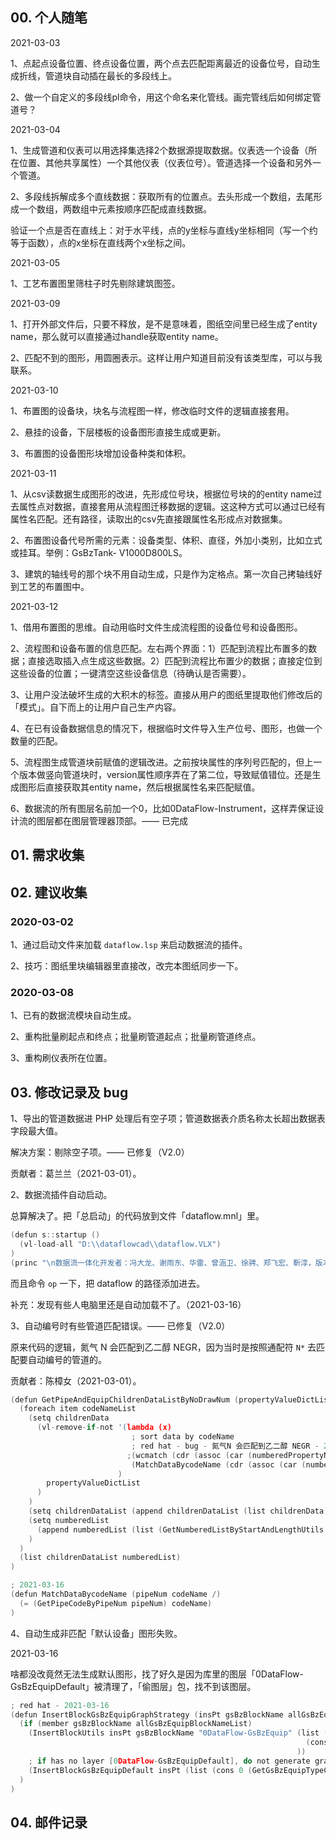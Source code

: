 ## 00. 个人随笔

2021-03-03

1、点起点设备位置、终点设备位置，两个点去匹配距离最近的设备位号，自动生成折线，管道块自动插在最长的多段线上。

2、做一个自定义的多段线pl命令，用这个命名来化管线。画完管线后如何绑定管道号？

2021-03-04

1、生成管道和仪表可以用选择集选择2个数据源提取数据。仪表选一个设备（所在位置、其他共享属性）一个其他仪表（仪表位号）。管道选择一个设备和另外一个管道。

2、多段线拆解成多个直线数据：获取所有的位置点。去头形成一个数组，去尾形成一个数组，两数组中元素按顺序匹配成直线数据。

验证一个点是否在直线上：对于水平线，点的y坐标与直线y坐标相同（写一个约等于函数），点的x坐标在直线两个x坐标之间。

2021-03-05

1、工艺布置图里筛柱子时先剔除建筑图签。

2021-03-09

1、打开外部文件后，只要不释放，是不是意味着，图纸空间里已经生成了entity name，那么就可以直接通过handle获取entity name。

2、匹配不到的图形，用圆圈表示。这样让用户知道目前没有该类型库，可以与我联系。

2021-03-10

1、布置图的设备块，块名与流程图一样，修改临时文件的逻辑直接套用。

2、悬挂的设备，下层楼板的设备图形直接生成或更新。

3、布置图的设备图形块增加设备种类和体积。

2021-03-11

1、从csv读数据生成图形的改进，先形成位号块，根据位号块的的entity name过去属性点对数据，直接套用从流程图迁移数据的逻辑。这这种方式可以通过已经有属性名匹配。还有路径，读取出的csv先直接跟属性名形成点对数据集。

2、布置图设备代号所需的元素：设备类型、体积、直径，外加小类别，比如立式或挂耳。举例：GsBzTank- V1000D800LS。

3、建筑的轴线号的那个块不用自动生成，只是作为定格点。第一次自己拷轴线好到工艺的布置图中。

2021-03-12

1、借用布置图的思维。自动用临时文件生成流程图的设备位号和设备图形。

2、流程图和设备布置的信息匹配。左右两个界面：1）匹配到流程比布置多的数据；直接选取插入点生成这些数据。2）匹配到流程比布置少的数据；直接定位到这些设备的位置；一键清空这些设备信息（待确认是否需要）。

3、让用户没法破坏生成的大积木的标签。直接从用户的图纸里提取他们修改后的「模式」。自下而上的让用户自己生产内容。

4、在已有设备数据信息的情况下，根据临时文件导入生产位号、图形，也做一个数量的匹配。

5、流程图生成管道块前赋值的逻辑改进。之前按块属性的序列号匹配的，但上一个版本做竖向管道块时，version属性顺序弄在了第二位，导致赋值错位。还是生成图形后直接获取其entity name，然后根据属性名来匹配赋值。

6、数据流的所有图层名前加一个0，比如0DataFlow-Instrument，这样弄保证设计流的图层都在图层管理器顶部。—— 已完成

## 01. 需求收集

## 02. 建议收集

### 2020-03-02

1、通过启动文件来加载 `dataflow.lsp` 来启动数据流的插件。

2、技巧：图纸里块编辑器里直接改，改完本图纸同步一下。

### 2020-03-08

1、已有的数据流模块自动生成。

2、重构批量刷起点和终点；批量刷管道起点；批量刷管道终点。

3、重构刷仪表所在位置。

## 03. 修改记录及 bug

1、导出的管道数据进 PHP 处理后有空子项；管道数据表介质名称太长超出数据表字段最大值。

解决方案：剔除空子项。—— 已修复（V2.0）

贡献者：葛兰兰（2021-03-01）。

2、数据流插件自动启动。

总算解决了。把「总启动」的代码放到文件「dataflow.mnl」里。

```c
(defun s::startup ()
  (vl-load-all "D:\\dataflowcad\\dataflow.VLX")
)
(princ "\n数据流一体化开发者：冯大龙、谢雨东、华雷、曾涵卫、徐骋、郑飞宏、靳淳，版本号V2.0")
```

而且命令 `op` 一下，把 dataflow 的路径添加进去。

补充：发现有些人电脑里还是自动加载不了。（2021-03-16）

3、自动编号时有些管道匹配错误。—— 已修复（V2.0）

原来代码的逻辑，氮气 N 会匹配到乙二醇 NEGR，因为当时是按照通配符 `N*` 去匹配要自动编号的管道的。

贡献者：陈樟女（2021-03-01）。

```c
(defun GetPipeAndEquipChildrenDataListByNoDrawNum (propertyValueDictList dataType codeNameList / childrenData childrenDataList numberedList) 
  (foreach item codeNameList 
    (setq childrenData 
      (vl-remove-if-not '(lambda (x) 
                           ; sort data by codeName
                           ; red hat - bug - 氮气N 会匹配到乙二醇 NEGR - 2021-03-16
                          ;(wcmatch (cdr (assoc (car (numberedPropertyNameListStrategy dataType)) x)) (strcat item "*"))
                           (MatchDataBycodeName (cdr (assoc (car (numberedPropertyNameListStrategy dataType)) x)) item)
                        ) 
        propertyValueDictList
      ) 
    )
    (setq childrenDataList (append childrenDataList (list childrenData))) 
    (setq numberedList 
      (append numberedList (list (GetNumberedListByStartAndLengthUtils item "1" (length childrenData))))
    ) 
  )
  (list childrenDataList numberedList)
)

; 2021-03-16
(defun MatchDataBycodeName (pipeNum codeName /)
  (= (GetPipeCodeByPipeNum pipeNum) codeName)
)
```

4、自动生成非匹配「默认设备」图形失败。

2021-03-16

啥都没改竟然无法生成默认图形，找了好久是因为库里的图层「0DataFlow-GsBzEquipDefault」被清理了，「偷图层」包，找不到该图层。

```c
; red hat - 2021-03-16
(defun InsertBlockGsBzEquipGraphStrategy (insPt gsBzBlockName allGsBzEquipBlockNameList /) 
  (if (member gsBzBlockName allGsBzEquipBlockNameList) 
    (InsertBlockUtils insPt gsBzBlockName "0DataFlow-GsBzEquip" (list (cons 0 (GetGsBzEquipTypeClass gsBzBlockName)) 
                                                                  (cons 4 (GetGsBzEquipType gsBzBlockName))
                                                                ))
    ; if has no layer [0DataFlow-GsBzEquipDefault], do not generate graph, bug record - 2021-03-16
    (InsertBlockGsBzEquipDefault insPt (list (cons 0 (GetGsBzEquipTypeClass gsBzBlockName)) ))
  )
)
```

## 04. 邮件记录

